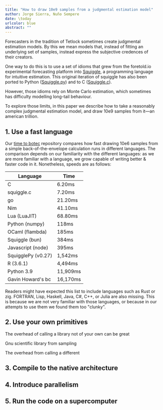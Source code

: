 ```yaml
---
title: "How to draw 10e9 samples from a judgmental estimation model"
author: Jorge Sierra, Nuño Sempere
date: \today
urlcolor: blue
abstract: ""
---
```


Forecasters in the tradition of Tetlock sometimes create judgmental estimation models. By this we mean models that, instead of fitting an underlying set of samples, instead express the subjective credences of their creators. 

One way to do this is to use a set of idioms that grew from the foretold.io experimental forecasting platform into [Squiggle](https://www.squiggle-language.com/), a programming language for intuitive estimation. This original iteration of squiggle has also been ported to Python ([Squiggle.py](https://github.com/rethinkpriorities/squigglepy)) and to C ([Squiggle.c](https://git.nunosempere.com/personal/squiggle.c)). 

However, those idioms rely on Monte Carlo estimation, which sometimes has difficulty modelling long-tail behaviour.

To explore those limits, in this paper we describe how to take a reasonably complex judgmental estimation model, and draw 10e9 samples from it—an american trillion.

## 1. Use a fast language

Our [time to botec](https://github.com/NunoSempere/time-to-botec/) repository compares how fast drawing 10e6 samples from a simple back-of-the-envelope calculation runs in different languages. The comparison depends on our familiarity with the different languages: as we are more familiar with a language, we grow capable of writing better & faster code in it. Nonetheless, speeds are as follows:

| Language                    | Time      | 
|-----------------------------|-----------|
| C                           | 6.20ms    | 
| squiggle.c                  | 7.20ms    | 
| go                          | 21.20ms   | 
| Nim                         | 41.10ms   | 
| Lua (LuaJIT)                | 68.80ms   | 
| Python (numpy)              | 118ms     | 
| OCaml (flambda)             | 185ms     | 
| Squiggle (bun)              | 384ms     | 
| Javascript (node)           | 395ms     | 
| SquigglePy (v0.27)          | 1,542ms   | 
| R (3.6.1)                   | 4,494ms   | 
| Python 3.9                  | 11,909ms  | 
| Gavin Howard's bc           | 16,170ms  | 

Readers might have expected this list to include languages such as Rust or zig. FORTRAN, Lisp, Haskell, Java, C#, C++, or Julia are also missing. This is because we are not very familiar with those languages, or because in our attempts to use them we found them too "clunky".

## 2. Use your own primitives

The overhead of calling a library not of your own can be great

Gnu scientific library from sampling 

The overhead from calling a different 

## 3. Compile to the native architecture

## 4. Introduce parallelism

## 5. Run the code on a supercomputer
